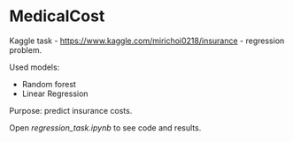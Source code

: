 # MedicalCost
Kaggle task - https://www.kaggle.com/mirichoi0218/insurance - regression problem.

Used models: 
- Random forest
- Linear Regression

Purpose: predict insurance costs.

Open *regression_task.ipynb* to see code and results.
